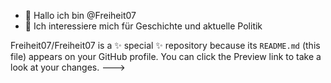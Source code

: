 - 👋 Hallo ich bin @Freiheit07
- 👀 Ich interessiere mich für Geschichte und aktuelle Politik

  


Freiheit07/Freiheit07 is a ✨ special ✨ repository because its `README.md` (this file) appears on your GitHub profile.
You can click the Preview link to take a look at your changes.
--->

